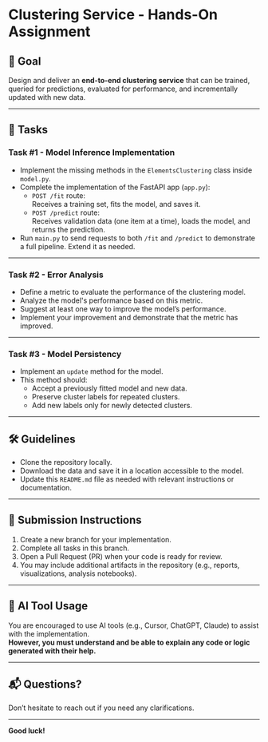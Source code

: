 # Clustering Service - Hands-On Assignment

## 🎯 Goal

Design and deliver an **end-to-end clustering service** that can be trained, queried for predictions, evaluated for performance, and incrementally updated with new data.

---

## 🧩 Tasks

### Task #1 - Model Inference Implementation

- Implement the missing methods in the `ElementsClustering` class inside `model.py`.
- Complete the implementation of the FastAPI app (`app.py`):
  - `POST /fit` route:  
    Receives a training set, fits the model, and saves it.
  - `POST /predict` route:  
    Receives validation data (one item at a time), loads the model, and returns the prediction.
- Run `main.py` to send requests to both `/fit` and `/predict` to demonstrate a full pipeline. Extend it as needed.

---

### Task #2 - Error Analysis

- Define a metric to evaluate the performance of the clustering model.
- Analyze the model's performance based on this metric.
- Suggest at least one way to improve the model’s performance.
- Implement your improvement and demonstrate that the metric has improved.

---

### Task #3 - Model Persistency

- Implement an `update` method for the model.
- This method should:
  - Accept a previously fitted model and new data.
  - Preserve cluster labels for repeated clusters.
  - Add new labels only for newly detected clusters.

---

## 🛠️ Guidelines

- Clone the repository locally.
- Download the data and save it in a location accessible to the model.
- Update this `README.md` file as needed with relevant instructions or documentation.

---

## 🚀 Submission Instructions

1. Create a new branch for your implementation.
2. Complete all tasks in this branch.
3. Open a Pull Request (PR) when your code is ready for review.
4. You may include additional artifacts in the repository (e.g., reports, visualizations, analysis notebooks).

---

## 🤖 AI Tool Usage

You are encouraged to use AI tools (e.g., Cursor, ChatGPT, Claude) to assist with the implementation.  
**However, you must understand and be able to explain any code or logic generated with their help.**

---

## 📬 Questions?

Don’t hesitate to reach out if you need any clarifications.

---

**Good luck!**